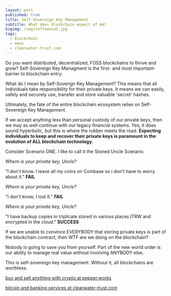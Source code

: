 ```yaml
---
layout: post
published: true
title: Self-Sovereign Key Management
subtitle: What does blockchain expect of me?
bigimg: /img/selfowncat.jpg
tags:
  - blockchain
  - news
  - clearwater-trust.com
---
```

Do you want distributed, decentralized, FOSS blockchains to thrive and grow? Self-Sovereign Key Managment is the first- and most important-  barrier to blockchain entry.

What do I mean by Self-Soverign Key Management? This means that all individuals take responsibility for their private keys. It means we can easily, safely and securely use, transfer and store valuable 'secret' hashes. 

Ultimately, the fate of the entire blockchain ecosystem relies on Self-Sovereign Key Management.

If we accept anything less than personal custody of our private keys, then we may as well continue with our legacy financial systems. Yes, it does sound hyperbolic, but this is where the rubber meets the road. **Expecting individuals to keep and recover their private keys is paramount in the evolution of ALL blockchain technology.**

Consider Scenario ONE. I like to call it the Stoned Uncle Scenario.

_Where is your private key, Uncle?_

"I don't know. I leave all my coins on Coinbase so i don't have to worry about it."  **FAIL**

_Where is your private key, Uncle?_

"I don't know, I lost it."  **FAIL**

_Where is your private key, Uncle?_

"I have backup copies in triplicate stored in various places ITRW and encrypted in the cloud." **SUCCESS**

If we are unable to convince EVERYBODY that storing private keys is part of the blockchain contract, then WTF are we doing on the blockchain?

Nobody is going to save you from yourself. Part of the new world order is our ability to manage real value without involving ANYBODY else. 

This is self-sovereign key management. Without it, all blockchains are worthless. 

[buy and sell anything with crypto at pepper.works](https://pepper.works)

[bitcoin and banking services at clearwater-trust.com](https://clearwater-trust.com)
